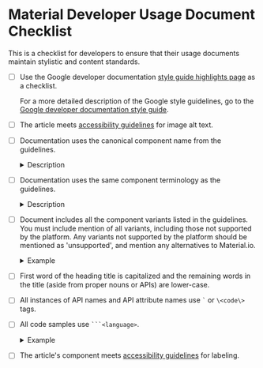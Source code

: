 # Material Developer Usage Document Checklist

This is a checklist for developers to ensure that their usage documents maintain stylistic and content standards.


- [ ]  Use the Google developer documentation [style guide highlights page](https://developers.google.com/style/highlights) as a checklist. 

	For a more detailed description of the Google style guidelines, go to the [Google developer documentation style guide](https://developers.google.com/style/).
- [ ]  The article meets [accessibility guidelines](https://sites.google.com/corp/google.com/greenlinesv2/how-to-greenline/greenlines-for-elements#h.p_56wIA8ABpc2P) for image alt text.
- [ ]  Documentation uses the canonical component name from the guidelines.

	<details>
		<summary>Description</summary>

	Use the canonical name (the name used in <a href="https://material.io/components/">material.io/components</a>\/\<component\>) instead of the API name for the platform. Reference the platform API name only when referencing the API.<br>

	For example, buttons: <br>
		 'Text button' is the canonical name, but <code>FlatButton</code> is the API name in Flutter. When describing the component or component variant in the text, use 'text button' and use `FlatButton` only in either the API references or code samples.


	</details>

- [ ]  Documentation uses the same component terminology as the guidelines.

	<details>
		<summary>Description</summary>

	Aside from API variables and parameters, use the terminology from the component guidance pages.


	For example, chips: <br>
	The <a href="https://material.io/components/chips/#anatomy">Chips guidance</a> describes the use of 'thumbnails' and 'remove icon' images/icons. However, the <a href="https://material.io/develop/web/components/chips/#leading-and-trailing-icons">Web chips</a> article uses the terminology 'leading' and 'trailing' to describe the same images/icons. 
	
	Because this documentation is focused on examples resembling those found in the guidance for material.io/components, use the terminology in the guidance.

	</details>

- [ ]  Document includes all the component variants listed in the guidelines.<br>
	You must include mention of all variants, including those not supported by the platform. Any variants not supported by the platform should be mentioned as 'unsupported', and mention any alternatives to Material.io.

	<details>
		<summary>Example</summary>

	The [Buttons component](https://material.io/components/buttons) has 4 variants: <br>
	<ul>
		<li>Text</li>
		<li>Outlined</li>
		<li>Contained</li>
		<li>Toggle</li>
		<ul>
			<li> Toggle Bar</li>
			<li> Toggle Icon</li>
		</ul>
	</ul>
	</details>

- [ ]  First word of the heading title is capitalized and the remaining words in the title (aside from proper nouns or APIs) are lower-case.
- [ ]  All instances of API names and API attribute names use <code>\`</code> or `\<code\>` tags.
- [ ]  All code samples use <code>\`\`\`\<language\></code>.

	<details>
		<summary>Example</summary>

	\`\`\`html
	\<head\> <br>
	&nbsp;&nbsp;&nbsp;&nbsp;  \<link rel="stylesheet" href="https://fonts.googleapis.com/icon?family=Material+Icons"\><br>
	\</head\><br>
	\`\`\`
	</details>

- [ ]  The article's component meets [accessibility guidelines](https://sites.google.com/corp/google.com/greenlinesv2/how-to-greenline/greenlines-for-elements#h.p_56wIA8ABpc2P) for labeling.
